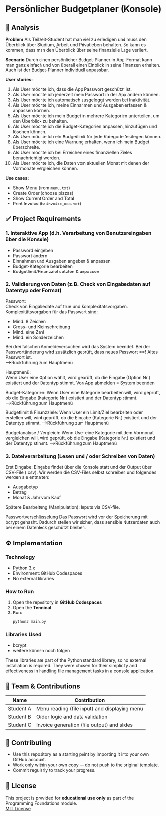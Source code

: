 # Persönlicher Budgetplaner (Konsole)

## 📝 Analysis

**Problem**
Als Teilzeit-Student hat man viel zu erledigen und muss den Überblick über Studium, Arbeit und Privatleben behalten. So kann es kommen, dass man den Überblick über seine finanzielle Lage verliert. 


**Scenario**
Durch einen persönlicher Budget-Planner in App-Format kann man ganz einfach und von überall einen Einblick in seine Finanzen erhalten. Auch ist der Budget-Planner individuell anpassbar. 



**User stories:**
1. Als User möchte ich, dass die App Passwort geschützt ist. 
2. Als User möchte ich jederzeit mein Passwort in der App ändern können. 
3. Als User möchte ich automatisch ausgeloggt werden bei Inaktivität. 
4. Als User möchte ich, meine Einnahmen und Ausgaben erfassen & anpassen können. 
5. Als User möchte ich mein Budget in mehrere Kategorien unterteilen, um den Überblick zu behalten. 
6. Als User möchte ich die Budget-Kategorien anpassen, hinzufügen und löschen können.  
7. Als User möchte ich ein Budgetlimit für jede Kategorie festlegen können. 
8. Als User möchte ich eine Warnung erhalten, wenn ich mein Budget überschreite. 
9. Als User möchte ich bei Erreichen eines finanziellen Zieles benachrichtigt werden. 
10. Als User möchte ich, die Daten vom aktuellen Monat mit denen der Vormonate vergleichen können. 



**Use cases:**
- Show Menu (from `menu.txt`)
- Create Order (choose pizzas)
- Show Current Order and Total
- Print Invoice (to `invoice_xxx.txt`)



## ✅ Project Requirements

### 1. Interaktive App (d.h. Verarbeitung von Benutzereingaben über die Konsole) 

- Password eingeben 
- Passwort ändern 
- Einnahmen und Ausgaben angeben & anpassen 
- Budget-Kategorie bearbeiten 
- Budgetlimit/Finanzziel setzten & anpassen 



### 2. Validierung von Daten (z.B. Check von Eingabedaten auf Datentyp oder Format) 

Passwort:  
Check von Eingabedate auf true und Komplexitätsvorgaben. Komplexitätsvorgaben für das Passwort sind:  
- Mind. 8 Zeichen 
- Gross- und Kleinschreibung 
- Mind. eine Zahl 
- Mind. ein Sonderzeichen 

Bei drei falschen Anmeldeversuchen wird das System beendet. 
Bei der Passwortänderung wird zusätzlich geprüft, dass neues Passwort ==! Altes Passwort ist.  
-->Rückführung zum Hauptmenü 

Hauptmenü:  
Wenn User eine Option wählt, wird geprüft, ob die Eingabe (Option Nr.) existiert und der Datentyp stimmt. 
Von App abmelden = System beenden 

Budget-Kategorien: 
Wenn User eine Kategorie bearbeiten will, wird geprüft, ob die Eingabe (Kategorie Nr.) existiert und der Datentyp stimmt.  
-->Rückführung zum Hauptmenü 

Budgetlimit & Finanzziele: 
Wenn User ein Limit/Ziel bearbeiten oder erstellen will, wird geprüft, ob die Eingabe (Kategorie Nr.) existiert und der Datentyp stimmt. 
-->Rückführung zum Hauptmenü 

Budgetanalyse / Vergleich: 
Wenn User eine Kategorie mit dem Vormonat vergleichen will, wird geprüft, ob die Eingabe (Kategorie Nr.) existiert und der Datentyp stimmt. 
-->Rückführung zum Hauptmenü 



### 3. Dateiverarbeitung (Lesen und / oder Schreiben von Daten) 

Erst Eingabe: 
Eingabe findet über die Konsole statt und der Output über CSV-File (.csv). Wir werden die CSV-Files selbst schreiben und folgendes werden sie enthalten: 
- Ausgabetyp
- Betrag
- Monat & Jahr vom Kauf

Spätere Bearbeitung (Manipulation): 
Inputs via CSV-file.   

Passwortverschlüsselung
Das Passwort wird vor der Speicherung mit bcrypt gehasht. Dadurch stellen wir sicher, dass sensible Nutzerdaten auch bei einem Datenleck geschützt bleiben.

## ⚙️ Implementation

### Technology
- Python 3.x
- Environment: GitHub Codespaces
- No external libraries


### How to Run
1. Open the repository in **GitHub Codespaces**
2. Open the **Terminal**
3. Run:
	```bash
	python3 main.py
	```

### Libraries Used

- bcrypt
- weitere können noch folgen

These libraries are part of the Python standard library, so no external installation is required. They were chosen for their simplicity and effectiveness in handling file management tasks in a console application.


## 👥 Team & Contributions

| Name       | Contribution                                 |
|------------|----------------------------------------------|
| Student A  | Menu reading (file input) and displaying menu|
| Student B  | Order logic and data validation              |
| Student C  | Invoice generation (file output) and slides  |


## 🤝 Contributing

- Use this repository as a starting point by importing it into your own GitHub account.  
- Work only within your own copy — do not push to the original template.  
- Commit regularly to track your progress.

## 📝 License

This project is provided for **educational use only** as part of the Programming Foundations module.  
[MIT License](LICENSE)
